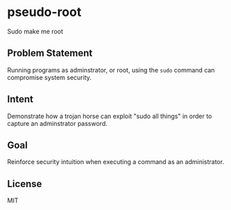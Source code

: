 # pseudo-root

Sudo make me root

## Problem Statement

Running programs as adminstrator, or root, using the `sudo` command can compromise system security.

## Intent

Demonstrate how a trojan horse can exploit "sudo all things" in order to capture an adminstrator password.

## Goal

Reinforce security intuition when executing a command as an administrator.

## License

MIT
